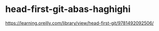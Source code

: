 # head-first-git-abas-haghighi
https://learning.oreilly.com/library/view/head-first-git/9781492092506/
